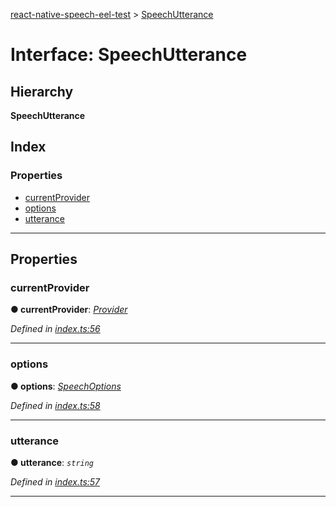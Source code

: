 [react-native-speech-eel-test](../README.md) > [SpeechUtterance](../interfaces/speechutterance.md)

# Interface: SpeechUtterance

## Hierarchy

**SpeechUtterance**

## Index

### Properties

* [currentProvider](speechutterance.md#currentprovider)
* [options](speechutterance.md#options)
* [utterance](speechutterance.md#utterance)

---

## Properties

<a id="currentprovider"></a>

###  currentProvider

**● currentProvider**: *[Provider](../classes/provider.md)*

*Defined in [index.ts:56](https://github.com/ericlewis/react-native-speech/blob/f509ee8/src/index.ts#L56)*

___
<a id="options"></a>

###  options

**● options**: *[SpeechOptions](speechoptions.md)*

*Defined in [index.ts:58](https://github.com/ericlewis/react-native-speech/blob/f509ee8/src/index.ts#L58)*

___
<a id="utterance"></a>

###  utterance

**● utterance**: *`string`*

*Defined in [index.ts:57](https://github.com/ericlewis/react-native-speech/blob/f509ee8/src/index.ts#L57)*

___


